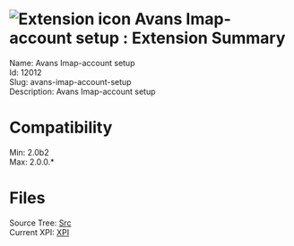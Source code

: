 # ![Extension icon](https://addons.thunderbird.net/user-media/addon_icons/12/12012-64.png?modified=1295500854) Avans Imap-account setup : Extension Summary

Name: Avans Imap-account setup  
Id: 12012  
Slug: avans-imap-account-setup  
Description: Avans Imap-account setup
  

# Compatibility
Min: 2.0b2  
Max: 2.0.0.*  

# Files

Source Tree: [Src](C:/Dev/Thunderbird/ThunderKdB/xall/xOther/12012-avans-imap-account-setup/src)  
Current XPI: [XPI](C:/Dev/Thunderbird/ThunderKdB/xall/xOther/12012-avans-imap-account-setup/xpi)  



